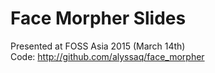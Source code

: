 # Face Morpher Slides

Presented at FOSS Asia 2015 (March 14th)   
Code: <http://github.com/alyssaq/face_morpher>